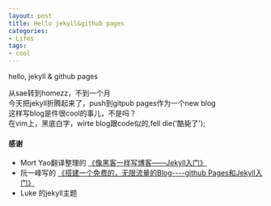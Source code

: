 ```yaml
---
layout: post
title: Hello jekyll&github pages
categories:
- Lifes 
tags:
- cool
---
```


hello, jekyll & github pages

从sae转到homezz，不到一个月    
今天把jekyll折腾起来了，push到gitpub pages作为一个new blog    
这样写blog是件很cool的事儿，不是吗？    
在vim上，黑底白字，wirte blog跟code似的,fell die('酷毙了');    

#### 感谢
- Mort Yao翻译整理的 <a href="http://www.soimort.org/posts/101/" target="_blank">《像黑客一样写博客——Jekyll入门》</a>
- 阮一峰写的 <a href="http://www.ruanyifeng.com/blog/2012/08/blogging_with_jekyll.html" target="_blank">《搭建一个免费的，无限流量的Blog----github Pages和Jekyll入门》</a>
- Luke 的jekyll主题

